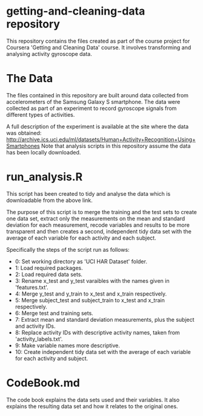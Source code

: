 # getting-and-cleaning-data repository
This repository contains the files created as part of the course project for Coursera 'Getting and Cleaning Data' course. It involves transforming and analysing activity gyroscope data.

# The Data
The files contained in this repository are built around data collected from accelerometers of the Samsung Galaxy S smartphone. The data were collected as part of an experiment to record gyroscope signals from different types of activities.

A full description of the experiment is available at the site where the data was obtained: http://archive.ics.uci.edu/ml/datasets/Human+Activity+Recognition+Using+Smartphones 
Note that analysis scripts in this repository assume the data has been locally downloaded.

# run_analysis.R
This script has been created to tidy and analyse the data which is downloadable from the above link.

The purpose of this script is to merge the training and the test sets to create one data set, extract only the measurements on the mean and standard deviation for each measurement, recode variables and results to be more transparent and then creates a second, independent tidy data set with the average of each variable for each activity and each subject.

Specifically the steps of the script run as follows:
* 0: Set working directory as 'UCI HAR Dataset' folder.
* 1: Load required packages.
* 2: Load required data sets.
* 3: Rename x_test and y_test varaibles with the names given in 'features.txt'.
* 4: Merge y_test and y_train to x_test and x_train respectively.
* 5: Merge subject_test and subject_train to x_test and x_train respectively.
* 6: Merge test and training sets.
* 7: Extract mean and standard deviation measurements, plus the subject and activity IDs.
* 8: Replace activity IDs with descriptive activity names, taken from 'activity_labels.txt'.
* 9: Make variable names more descriptive.
* 10: Create independent tidy data set with the average of each variable for each activity and subject.

# CodeBook.md
The code book explains the data sets used and their variables. It also explains the resulting data set and how it relates to the original ones.
